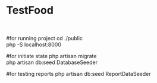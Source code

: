 <h1>TestFood</h1>
<br/>


#for running project
cd ./public <br/>
php -S localhost:8000


#for initiate state
php artisan migrate <br/>
php artisan db:seed DatabaseSeeder


#for testing reports
php artisan db:seed ReportDataSeeder

